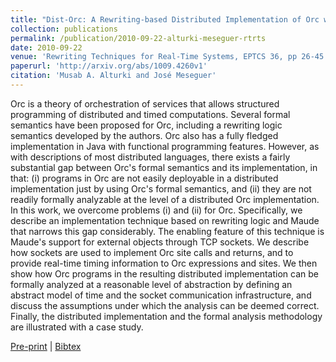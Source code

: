 ```yaml
---
title: "Dist-Orc: A Rewriting-based Distributed Implementation of Orc with Formal Analysis"
collection: publications
permalink: /publication/2010-09-22-alturki-meseguer-rtrts
date: 2010-09-22
venue: 'Rewriting Techniques for Real-Time Systems, EPTCS 36, pp 26-45'
paperurl: 'http://arxiv.org/abs/1009.4260v1'
citation: 'Musab A. Alturki and José Meseguer'
---
```


Orc is a theory of orchestration of services that allows structured programming of distributed and timed computations. Several formal semantics have been proposed for Orc, including a rewriting logic semantics developed by the authors. Orc also has a fully fledged implementation in Java with functional programming features. However, as with descriptions of most distributed languages, there exists a fairly substantial gap between Orc's formal semantics and its implementation, in that: (i) programs in Orc are not easily deployable in a distributed implementation just by using Orc's formal semantics, and (ii) they are not readily formally analyzable at the level of a distributed Orc implementation. In this work, we overcome problems (i) and (ii) for Orc. Specifically, we describe an implementation technique based on rewriting logic and Maude that narrows this gap considerably. The enabling feature of this technique is Maude's support for external objects through TCP sockets. We describe how sockets are used to implement Orc site calls and returns, and to provide real-time timing information to Orc expressions and sites. We then show how Orc programs in the resulting distributed implementation can be formally analyzed at a reasonable level of abstraction by defining an abstract model of time and the socket communication infrastructure, and discuss the assumptions under which the analysis can be deemed correct. Finally, the distributed implementation and the formal analysis methodology are illustrated with a case study.

[Pre-print](http://academicpages.github.io/files/paper1.pdf) |
[Bibtex](#)